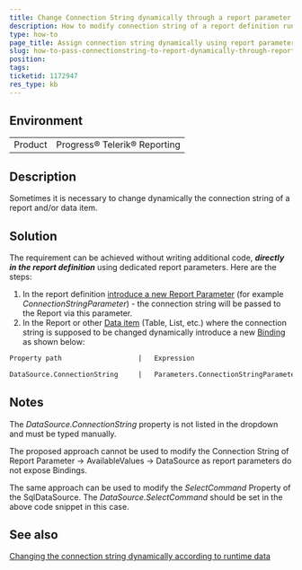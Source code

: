 ```yaml
---
title: Change Connection String dynamically through a report parameter
description: How to modify connection string of a report definition run-time
type: how-to
page_title: Assign connection string dynamically using report parameter and bindings
slug: how-to-pass-connectionstring-to-report-dynamically-through-report-parameter
position: 
tags: 
ticketid: 1172947
res_type: kb
---
```


## Environment
<table>
	<tr>
		<td>Product</td>
		<td>Progress® Telerik® Reporting </td>
	</tr>
</table>


## Description
Sometimes it is necessary to change dynamically the connection string of a report and/or data item.

## Solution
The requirement can be achieved without writing additional code, **_directly in the report definition_** using dedicated report parameters. Here are the steps:

1. In the report definition [introduce a new Report Parameter](../designing-reports-parameters-adding-parameters) (for example _ConnectionStringParameter_) - the connection string will be passed to the Report via this parameter.  
2. In the Report or other [Data item](../data-items) (Table, List, etc.) where the connection string is supposed to be changed dynamically introduce a new [Binding](../expressions-bindings) as shown below:  

```XML
Property path                   |   Expression

DataSource.ConnectionString     |   Parameters.ConnectionStringParameter.Value
```

## Notes
The _DataSource.ConnectionString_ property is not listed in the dropdown and must be typed manually.

The proposed approach cannot be used to modify the Connection String of Report Parameter -\> AvailableValues -\> DataSource as report parameters do not expose Bindings.

The same approach can be used to modify the _SelectCommand_ Property of the SqlDataSource. The _DataSource.SelectCommand_ should be set in the above code snippet in this case.

## See also
[Changing the connection string dynamically according to runtime data](https://www.telerik.com/support/kb/reporting/details/changing-the-connection-string-dynamically-according-to-runtime-data)
